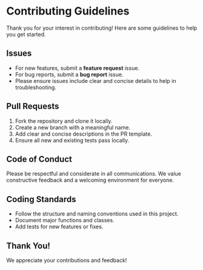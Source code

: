 # Contributing Guidelines

Thank you for your interest in contributing! Here are some guidelines to help you get started.

## Issues
- For new features, submit a **feature request** issue.
- For bug reports, submit a **bug report** issue.
- Please ensure issues include clear and concise details to help in troubleshooting.

## Pull Requests
1. Fork the repository and clone it locally.
2. Create a new branch with a meaningful name.
3. Add clear and concise descriptions in the PR template.
4. Ensure all new and existing tests pass locally.

## Code of Conduct
Please be respectful and considerate in all communications. We value constructive feedback and a welcoming environment for everyone.

## Coding Standards
- Follow the structure and naming conventions used in this project.
- Document major functions and classes.
- Add tests for new features or fixes.

## Thank You!
We appreciate your contributions and feedback!
